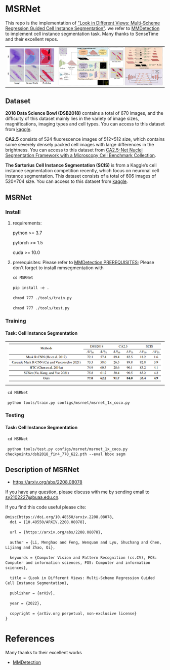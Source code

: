 # MSRNet

This repo is the implementation of ["Look in Different Views: Multi-Scheme Regression Guided Cell Instance Segmentation"](https://arxiv.org/abs/2208.08078). we refer to  [MMDetection](https://github.com/open-mmlab/mmdetection) to implement cell instance segmentation task. Many thanks to SenseTime and their excellent repos.

<table>
    <tr>
    <td><img src="PaperFigs\Fig1.png" width = "100%" alt="MMOTU"/></td>
    <td><img src="PaperFigs\Fig2.png" width = "100%" alt="DS2Net"/></td>
    </tr>
</table>

## Dataset
**2018 Data Science Bowl (DSB2018)** contains a total of 670 images, and the difficulty of this dataset mainly lies in the variety of image sizes, magnifications, imaging types and cell types. You can access to this dataset from [kaggle](https://www.kaggle.com/c/data-science-bowl-2018/data).

**CA2.5** consists of 524 fluorescence images of 512×512 size, which contains some severely densely packed cell images with large differences in the brightness. You can access to this dataset from [CA2.5-Net Nuclei Segmentation Framework with a Microscopy Cell Benchmark Collection](https://link.springer.com/chapter/10.1007/978-3-030-87237-3_43).

**The Sartorius Cell Instance Segmentation (SCIS)** is from a Kaggle‘s cell instance segmentation competition recently, which focus on neuronal cell instance segmentation. This dataset consists of a total of 606 images of 520×704 size. You can access to this dataset from [kaggle](https://www.kaggle.com/competitions/sartorius-cell-instance-segmentation/data).

## MSRNet
### Install

1. requirements:
    
    python >= 3.7
        
    pytorch >= 1.5
        
    cuda >= 10.0
    
2. prerequisites: Please refer to  [MMDetection PREREQUISITES](https://mmdetection.readthedocs.io/en/latest/get_started.html); Please don't forget to install mmsegmentation with

     ```
     cd MSRNet
     
     pip install -e .
     
     chmod 777 ./tools/train.py
     
     chmod 777 ./tools/test.py
     ```

### Training

#### Task: Cell Instance Segmentation

<table>
    <tr>
    <td><img src="PaperFigs\result1.png" width = "100%" alt="cell instance segmentation result"/></td>
    </tr>
</table>
  
     cd MSRNet
     
     python tools/train.py configs/msrnet/msrnet_1x_coco.py


### Testing

#### Task: Cell Instance Segmentation
  
     cd MSRNet
     
     python tools/test.py configs/msrnet/msrnet_1x_coco.py checkpoints/dsb2018_fin4_770_622.pth --eval bbox segm


## Description of MSRNet
- https://arxiv.org/abs/2208.08078

If you have any question, please discuss with me by sending email to sy2102227@buaa.edu.cn.

If you find this code useful please cite:
```
@misc{https://doi.org/10.48550/arxiv.2208.08078,
  doi = {10.48550/ARXIV.2208.08078},
  
  url = {https://arxiv.org/abs/2208.08078},
  
  author = {Li, Menghao and Feng, Wenquan and Lyu, Shuchang and Chen, Lijiang and Zhao, Qi},
  
  keywords = {Computer Vision and Pattern Recognition (cs.CV), FOS: Computer and information sciences, FOS: Computer and information sciences},
  
  title = {Look in Different Views: Multi-Scheme Regression Guided Cell Instance Segmentation},
  
  publisher = {arXiv},
  
  year = {2022},
  
  copyright = {arXiv.org perpetual, non-exclusive license}
}
```

# References
Many thanks to their excellent works
* [MMDetection](https://github.com/open-mmlab/mmdetection)
